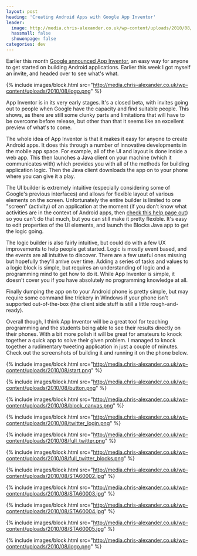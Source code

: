 ```yaml
---
layout: post
heading: 'Creating Android Apps with Google App Inventor'
leader:
  image: http://media.chris-alexander.co.uk/wp-content/uploads/2010/08/start.png
  hassmall: false
  showonpage: false
categories: dev
---
```


Earlier this month [Google announced App Inventor](http://mashable.com/2010/07/12/google-app-inventor/), an easy way for anyone to get started on building Android applications. Earlier this week I got myself an invite, and headed over to see what's what.

{% include images/block.html src="http://media.chris-alexander.co.uk/wp-content/uploads/2010/08/logo.png" %}

App Inventor is in its very early stages. It's a closed beta, with invites going out to people when Google have the capacity and find suitable people. This shows, as there are still some clunky parts and limitations that will have to be overcome before release, but other than that it seems like an excellent preview of what's to come.

The whole idea of App Inventor is that it makes it easy for anyone to create Android apps. It does this through a number of innovative developments in the mobile app space. For example, all of the UI and layout is done inside a web app. This then launches a Java client on your machine (which it communicates with) which provides you with all of the methods for building application logic. Then the Java client downloads the app on to your phone where you can give it a play.

The UI builder is extremely intuitive (especially considering some of Google's previous interfaces) and allows for flexible layout of various elements on the screen. Unfortunately the entire builder is limited to one "screen" (activity) of an application at the moment (if you don't know what activities are in the context of Android apps, then [check this help page out](http://developer.android.com/guide/topics/fundamentals.html#acttask)) so you can't do that much, but you can still make it pretty flexible. It's easy to edit properties of the UI elements, and launch the Blocks Java app to get the logic going.

The logic builder is also fairly intuitive, but could do with a few UX improvements to help people get started. Logic is mostly event based, and the events are all intuitive to discover. There are a few useful ones missing but hopefully they'll arrive over time. Adding a series of tasks and values to a logic block is simple, but requires an understanding of logic and a programming mind to get how to do it. While App Inventor is simple, it doesn't cover you if you have absolutely no programming knowledge at all.

Finally dumping the app on to your Android phone is pretty simple, but may require some command line trickery in Windows if your phone isn't supported out-of-the-box (the client side stuff is still a little rough-and-ready).

Overall though, I think App Inventor will be a great tool for teaching programming and the students being able to see their results directly on their phones. With a bit more polish it will be great for amateurs to knock together a quick app to solve their given problem. I managed to knock together a rudimentary tweeting application in just a couple of minutes. Check out the screenshots of building it and running it on the phone below.

{% include images/block.html src="http://media.chris-alexander.co.uk/wp-content/uploads/2010/08/start.png" %}

{% include images/block.html src="http://media.chris-alexander.co.uk/wp-content/uploads/2010/08/button.png" %}

{% include images/block.html src="http://media.chris-alexander.co.uk/wp-content/uploads/2010/08/block_canvas.png" %}

{% include images/block.html src="http://media.chris-alexander.co.uk/wp-content/uploads/2010/08/twitter_login.png" %}

{% include images/block.html src="http://media.chris-alexander.co.uk/wp-content/uploads/2010/08/full_twitter.png" %}

{% include images/block.html src="http://media.chris-alexander.co.uk/wp-content/uploads/2010/08/full_twitter_blocks.png" %}

{% include images/block.html src="http://media.chris-alexander.co.uk/wp-content/uploads/2010/08/STA60002.jpg" %}

{% include images/block.html src="http://media.chris-alexander.co.uk/wp-content/uploads/2010/08/STA60003.jpg" %}

{% include images/block.html src="http://media.chris-alexander.co.uk/wp-content/uploads/2010/08/STA60004.jpg" %}

{% include images/block.html src="http://media.chris-alexander.co.uk/wp-content/uploads/2010/08/STA60005.jpg" %}

{% include images/block.html src="http://media.chris-alexander.co.uk/wp-content/uploads/2010/08/logo.png" %}
